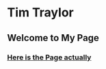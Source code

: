 # Tim Traylor

## Welcome to My Page

### [Here is the Page actually](https://ttray-portfolio-rep.netlify.app/)
